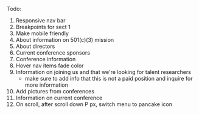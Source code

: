 Todo:
1. Responsive nav bar
2. Breakpoints for sect 1
3. Make mobile friendly
4. About information on 501(c)(3) mission
5. About directors
6. Current conference sponsors
7. Conference information
8. Hover nav items fade color
9. Information on joining us and that we're looking for talent researchers
	- make sure to add info that this is not a paid position and inquire for more information
10. Add pictures from conferences
11. Information on current conference
12. On scroll, after scroll down P px, switch menu to pancake icon